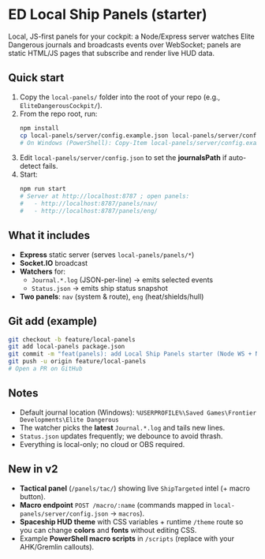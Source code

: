 # ED Local Ship Panels (starter)

Local, JS-first panels for your cockpit: a Node/Express server watches Elite Dangerous journals and broadcasts events over WebSocket; panels are static HTML/JS pages that subscribe and render live HUD data.

## Quick start
1. Copy the `local-panels/` folder into the root of your repo (e.g., `EliteDangerousCockpit/`).
2. From the repo root, run:
   ```bash
   npm install
   cp local-panels/server/config.example.json local-panels/server/config.json
   # On Windows (PowerShell): Copy-Item local-panels/server/config.example.json local-panels/server/config.json
   ```
3. Edit `local-panels/server/config.json` to set the **journalsPath** if auto-detect fails.
4. Start:
   ```bash
   npm run start
   # Server at http://localhost:8787 ; open panels:
   #   - http://localhost:8787/panels/nav/
   #   - http://localhost:8787/panels/eng/
   ```

## What it includes
- **Express** static server (serves `local-panels/panels/*`)
- **Socket.IO** broadcast
- **Watchers** for:
  - `Journal.*.log` (JSON-per-line) → emits selected events
  - `Status.json` → emits ship status snapshot
- **Two panels**: `nav` (system & route), `eng` (heat/shields/hull)

## Git add (example)
```bash
git checkout -b feature/local-panels
git add local-panels package.json
git commit -m "feat(panels): add Local Ship Panels starter (Node WS + Nav/Eng panels)"
git push -u origin feature/local-panels
# Open a PR on GitHub
```

## Notes
- Default journal location (Windows): `%USERPROFILE%\Saved Games\Frontier Developments\Elite Dangerous`
- The watcher picks the **latest** `Journal.*.log` and tails new lines.
- `Status.json` updates frequently; we debounce to avoid thrash.
- Everything is local-only; no cloud or OBS required.


## New in v2
- **Tactical panel** (`/panels/tac/`) showing live `ShipTargeted` intel (+ macro button).
- **Macro endpoint** `POST /macro/:name` (commands mapped in `local-panels/server/config.json` → `macros`).
- **Spaceship HUD theme** with CSS variables + runtime `/theme` route so you can change **colors** and **fonts** without editing CSS.
- Example **PowerShell macro scripts** in `/scripts` (replace with your AHK/Gremlin callouts).
